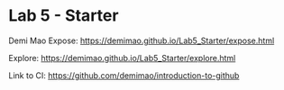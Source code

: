 # Lab 5 - Starter
Demi Mao
Expose: https://demimao.github.io/Lab5_Starter/expose.html


Explore: https://demimao.github.io/Lab5_Starter/explore.html


Link to CI: https://github.com/demimao/introduction-to-github


